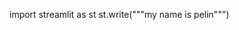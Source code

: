
<!---
pelinsayar/pelinsayar is a ✨ special ✨ repository because its `README.md` (this file) appears on your GitHub profile.
You can click the Preview link to take a look at your changes.
--->

import streamlit as st
st.write("""my name is pelin""")
